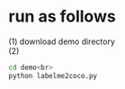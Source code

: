 # run as follows
(1) download demo directory <br>
(2) 
```bash
cd demo<br>
python labelme2coco.py
```
